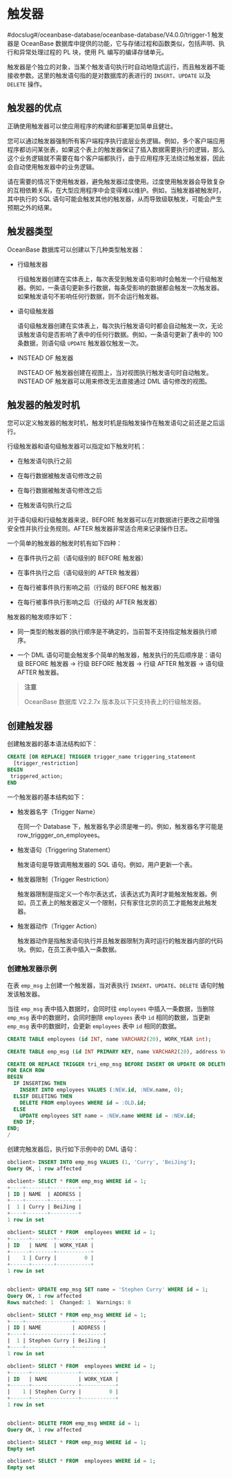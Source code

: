 触发器 
========================
#docslug#/oceanbase-database/oceanbase-database/V4.0.0/trigger-1
触发器是 OceanBase 数据库中提供的功能，它与存储过程和函数类似，包括声明、执行和异常处理过程的 PL 块，使用 PL 编写的编译存储单元。

触发器是个独立的对象，当某个触发语句执行时自动地隐式运行，而且触发器不能接收参数。这里的触发语句指的是对数据库的表进行的 `INSERT`、`UPDATE` 以及 `DELETE` 操作。

触发器的优点 
---------------------------

正确使用触发器可以使应用程序的构建和部署更加简单且健壮。

您可以通过触发器强制所有客户端程序执行底层业务逻辑。例如，多个客户端应用程序都访问某张表，如果这个表上的触发器保证了插入数据需要执行的逻辑，那么这个业务逻辑就不需要在每个客户端都执行，由于应用程序无法绕过触发器，因此会自动使用触发器中的业务逻辑。

请在需要的情况下使用触发器，避免触发器过度使用。过度使用触发器会导致复杂的互相依赖关系，在大型应用程序中会变得难以维护。例如，当触发器被触发时，其中执行的 SQL 语句可能会触发其他的触发器，从而导致级联触发，可能会产生预期之外的结果。

触发器类型 
--------------------------

OceanBase 数据库可以创建以下几种类型触发器：

* 行级触发器

  行级触发器创建在实体表上，每次表受到触发语句影响时会触发一个行级触发器。例如，一条语句更新多行数据，每条受影响的数据都会触发一次触发器。如果触发语句不影响任何行数据，则不会运行触发器。
  

* 语句级触发器

  语句级触发器创建在实体表上，每次执行触发语句时都会自动触发一次，无论该触发语句是否影响了表中的任何行数据。例如，一条语句更新了表中的 100 条数据，则语句级 `UPDATE` 触发器仅触发一次。
  

* INSTEAD OF 触发器

  INSTEAD OF 触发器创建在视图上，当对视图执行触发语句时自动触发。INSTEAD OF 触发器可以用来修改无法直接通过 DML 语句修改的视图。
  




触发器的触发时机 
-----------------------------

您可以定义触发器的触发时机，触发时机是指触发操作在触发语句之前还是之后运行。

行级触发器和语句级触发器可以指定如下触发时机：

* 在触发语句执行之前

  

* 在每行数据被触发语句修改之前

  

* 在每行数据被触发语句修改之后

  

* 在触发语句执行之后

  




对于语句级和行级触发器来说，BEFORE 触发器可以在对数据进行更改之前增强安全性并执行业务规则。AFTER 触发器非常适合用来记录操作日志。

一个简单的触发器的触发时机有如下四种：

* 在事件执行之前（语句级别的 BEFORE 触发器）

  

* 在事件执行之后（语句级别的 AFTER 触发器）

  

* 在每行被事件执行影响之前（行级的 BEFORE 触发器）

  

* 在每行被事件执行影响之后（行级的 AFTER 触发器）

  




触发器的触发顺序如下：

* 同一类型的触发器的执行顺序是不确定的，当前暂不支持指定触发器执行顺序。

  

* 一个 DML 语句可能会触发多个简单的触发器，触发执行的先后顺序是：语句级 BEFORE 触发器 -\> 行级 BEFORE 触发器 -\> 行级 AFTER 触发器 -\> 语句级 AFTER 触发器。

  



>**注意**
>
>OceanBase 数据库 V2.2.7x 版本及以下只支持表上的行级触发器。

创建触发器 
--------------------------

创建触发器的基本语法结构如下：

```sql
CREATE [OR REPLACE] TRIGGER trigger_name triggering_statement
  [trigger_restriction]
BEGIN
 triggered_action;
END
```



一个触发器的基本结构如下：

* 触发器名字（Trigger Name）

  在同一个 Database 下，触发器名字必须是唯一的。例如，触发器名字可能是 row_triggger_on_employees。
  

* 触发语句（Triggering Statement）

  触发语句是导致调用触发器的 SQL 语句。例如，用户更新一个表。
  

* 触发器限制（Trigger Restriction）

  触发器限制是指定义一个布尔表达式，该表达式为真时才能触发触发器。例如，员工表上的触发器定义一个限制，只有家住北京的员工才能触发此触发器。
  

* 触发器动作（Trigger Action）

  触发器动作是指触发语句执行并且触发器限制为真时运行的触发器内部的代码块。例如，在员工表中插入一条数据。
  




### 创建触发器示例 

在表 `emp_msg` 上创建一个触发器，当对表执行 `INSERT`、`UPDATE`、`DELETE` 语句时触发该触发器。

当往 `emp_msg` 表中插入数据时，会同时往 `employees` 中插入一条数据，当删除 `emp_msg` 表中的数据时，会同时删除 `employees` 表中 `id` 相同的数据，当更新 `emp_msg` 表中的数据时，会更新 `employees` 表中 `id` 相同的数据。

```sql
CREATE TABLE employees (id INT, name VARCHAR2(20), WORK_YEAR int);

CREATE TABLE emp_msg (id INT PRIMARY KEY, name VARCHAR2(20), address VARCHAR2(100));

CREATE OR REPLACE TRIGGER tri_emp_msg BEFORE INSERT OR UPDATE OR DELETE ON emp_msg
FOR EACH ROW
BEGIN
  IF INSERTING THEN
    INSERT INTO employees VALUES (:NEW.id, :NEW.name, 0);
  ELSIF DELETING THEN
    DELETE FROM employees WHERE id = :OLD.id;
  ELSE 
    UPDATE employees SET name = :NEW.name WHERE id = :NEW.id;
  END IF;
END;
/
```



创建完触发器后，执行如下示例中的 DML 语句：

```sql
obclient> INSERT INTO emp_msg VALUES (1, 'Curry', 'BeiJing');
Query OK, 1 row affected

obclient> SELECT * FROM emp_msg WHERE id = 1;
+----+-------+---------+
| ID | NAME  | ADDRESS |
+----+-------+---------+
|  1 | Curry | BeiJing |
+----+-------+---------+
1 row in set

obclient> SELECT * FROM  employees WHERE id = 1;
+------+-------+-----------+
| ID   | NAME  | WORK_YEAR |
+------+-------+-----------+
|    1 | Curry |         0 |
+------+-------+-----------+
1 row in set


obclient> UPDATE emp_msg SET name = 'Stephen Curry' WHERE id = 1;
Query OK, 1 row affected 
Rows matched: 1  Changed: 1  Warnings: 0

obclient> SELECT * FROM emp_msg WHERE id = 1;
+----+---------------+---------+
| ID | NAME          | ADDRESS |
+----+---------------+---------+
|  1 | Stephen Curry | BeiJing |
+----+---------------+---------+
1 row in set

obclient> SELECT * FROM  employees WHERE id = 1;
+------+---------------+-----------+
| ID   | NAME          | WORK_YEAR |
+------+---------------+-----------+
|    1 | Stephen Curry |         0 |
+------+---------------+-----------+
1 row in set


obclient> DELETE FROM emp_msg WHERE id = 1;
Query OK, 1 row affected 

obclient> SELECT * FROM emp_msg WHERE id = 1;
Empty set 

obclient> SELECT * FROM  employees WHERE id = 1;
Empty set
```



